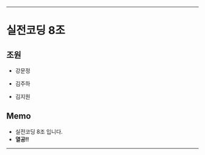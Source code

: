 ********************************************************************************
# 실전코딩 8조

## 조원
+ 강문정

+ 김주하
+ 김지원

## Memo
+ 실전코딩 8조 입니다.
+ __열공!!__
********************************************************************************
